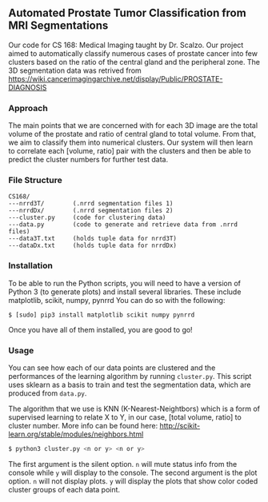 ## Automated Prostate Tumor Classification from MRI Segmentations

Our code for CS 168: Medical Imaging taught by Dr. Scalzo. Our project aimed to automatically classify numerous cases of prostate cancer into few clusters based on the ratio of the central gland and the peripheral zone. The 3D segmentation data was retrived from https://wiki.cancerimagingarchive.net/display/Public/PROSTATE-DIAGNOSIS 

### Approach

The main points that we are concerned with for each 3D image are the total volume of the prostate and ratio of central gland to total volume. From that, we aim to classify them into numerical clusters. Our system will then learn to correlate each [volume, ratio] pair with the clusters and then be able to predict the cluster numbers for further test data. 

### File Structure
```shell
CS168/
---nrrd3T/        (.nrrd segmentation files 1)
---nrrdDx/        (.nrrd segmentation files 2)
---cluster.py     (code for clustering data)
---data.py        (code to generate and retrieve data from .nrrd files)
---data3T.txt     (holds tuple data for nrrd3T)
---dataDx.txt     (holds tuple data for nrrdDx)
```
### Installation

To be able to run the Python scripts, you will need to have a version of Python 3 (to generate plots) and install several libraries. 
These include matplotlib, scikit, numpy, pynrrd
You can do so with the following:

` $ [sudo] pip3 install matplotlib scikit numpy pynrrd `

Once you have all of them installed, you are good to go!

### Usage

You can see how each of our data points are clustered and the performances of the learning algorithm by running `cluster.py`. This script uses sklearn as a basis to train and test the segmentation data, which are produced from `data.py`.

The algorithm that we use is KNN (K-Nearest-Neightbors) which is a form of supervised learning to relate X to Y, in our case, [total volume, ratio] to cluster number. More info can be found here: http://scikit-learn.org/stable/modules/neighbors.html

```bash
$ python3 cluster.py <n or y> <n or y>
```

The first argument is the silent option. `n` will mute status info from the console while `y` will display to the console. 
The second argument is the plot option. `n` will not display plots. `y` will display the plots that show color coded cluster groups of each data point. 
